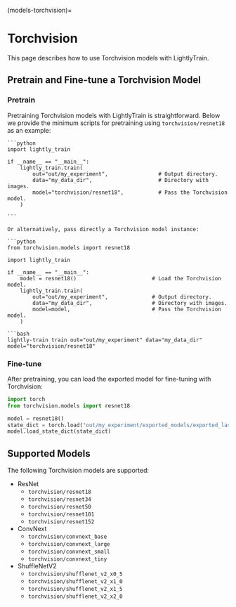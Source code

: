 (models-torchvision)=

# Torchvision

This page describes how to use Torchvision models with LightlyTrain.

## Pretrain and Fine-tune a Torchvision Model

### Pretrain

Pretraining Torchvision models with LightlyTrain is straightforward. Below we provide
the minimum scripts for pretraining using `torchvision/resnet18` as an example:

````{tab} Python
```python
import lightly_train

if __name__ == "__main__":
    lightly_train.train(
        out="out/my_experiment",                # Output directory.
        data="my_data_dir",                     # Directory with images.
        model="torchvision/resnet18",           # Pass the Torchvision model.
    )

```

Or alternatively, pass directly a Torchvision model instance:

```python
from torchvision.models import resnet18

import lightly_train

if __name__ == "__main__":
    model = resnet18()                        # Load the Torchvision model.
    lightly_train.train(
        out="out/my_experiment",              # Output directory.
        data="my_data_dir",                   # Directory with images.
        model=model,                          # Pass the Torchvision model.
    )
````

````{tab} Command Line
```bash
lightly-train train out="out/my_experiment" data="my_data_dir" model="torchvision/resnet18"
````

### Fine-tune

After pretraining, you can load the exported model for fine-tuning with Torchvision:

```python
import torch
from torchvision.models import resnet18

model = resnet18()
state_dict = torch.load("out/my_experiment/exported_models/exported_last.pt", weights_only=True)
model.load_state_dict(state_dict)
```

## Supported Models

The following Torchvision models are supported:

- ResNet
  - `torchvision/resnet18`
  - `torchvision/resnet34`
  - `torchvision/resnet50`
  - `torchvision/resnet101`
  - `torchvision/resnet152`
- ConvNext
  - `torchvision/convnext_base`
  - `torchvision/convnext_large`
  - `torchvision/convnext_small`
  - `torchvision/convnext_tiny`
- ShuffleNetV2
  - `torchvision/shufflenet_v2_x0_5`
  - `torchvision/shufflenet_v2_x1_0`
  - `torchvision/shufflenet_v2_x1_5`
  - `torchvision/shufflenet_v2_x2_0`

